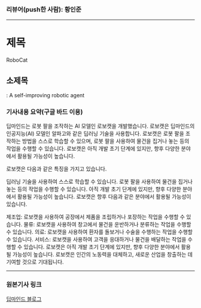 ### 리뷰어(push한 사람): 황인준

---
# 제목
RoboCat

## 소제목
: A self-improving robotic agent

### 기사내용 요약(구글 바드 이용)

딥마인드는 로봇 팔을 조작하는 AI 모델인 로보캣을 개발했습니다. 로보캣은 딥마인드의 인공지능(AI) 모델인 알파고와 같은 딥러닝 기술을 사용합니다. 로보캣은 로봇 팔을 조작하는 방법을 스스로 학습할 수 있으며, 로봇 팔을 사용하여 물건을 집거나 놓는 등의 작업을 수행할 수 있습니다. 로보캣은 아직 개발 초기 단계에 있지만, 향후 다양한 분야에서 활용될 가능성이 높습니다.

로보캣은 다음과 같은 특징을 가지고 있습니다.

딥러닝 기술을 사용하여 스스로 학습할 수 있습니다.
로봇 팔을 사용하여 물건을 집거나 놓는 등의 작업을 수행할 수 있습니다.
아직 개발 초기 단계에 있지만, 향후 다양한 분야에서 활용될 가능성이 높습니다.
로보캣은 향후 다음과 같은 분야에서 활용될 가능성이 있습니다.

제조업: 로보캣을 사용하여 공장에서 제품을 조립하거나 포장하는 작업을 수행할 수 있습니다.
물류: 로보캣을 사용하여 창고에서 물건을 운반하거나 분류하는 작업을 수행할 수 있습니다.
의료: 로보캣을 사용하여 환자를 돌보거나 수술을 수행하는 작업을 수행할 수 있습니다.
서비스: 로보캣을 사용하여 고객을 응대하거나 물건을 배달하는 작업을 수행할 수 있습니다.
로보캣은 아직 개발 초기 단계에 있지만, 향후 다양한 분야에서 활용될 가능성이 높습니다. 로보캣은 인간의 노동력을 대체하고, 새로운 산업을 창출하는 데 기여할 것으로 기대됩니다.

---
### 원본기사 링크
[딥마인드 블로그](https://www.deepmind.com/blog/robocat-a-self-improving-robotic-agent)
